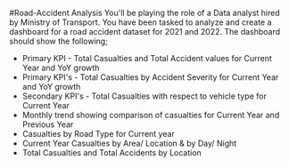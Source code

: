 #Road-Accident Analysis
You'll be playing the role of a Data analyst hired by Ministry of Transport. You have been tasked to analyze and create a dashboard for a road accident dataset for 2021 and 2022. The dashboard should show the following;
- Primary KPI - Total Casualties and Total Accident values for Current Year and YoY growth
- Primary KPI's - Total Casualties by Accident Severity for Current Year and YoY growth
- Secondary KPI's - Total Casualties with respect to vehicle type for Current Year
- Monthly trend showing comparison of casualties for Current Year and Previous Year
- Casualties by Road Type for Current year
- Current Year Casualties by Area/ Location & by Day/ Night
- Total Casualties and Total Accidents by Location
